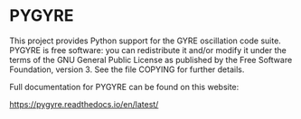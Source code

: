 PYGYRE
======

This project provides Python support for the GYRE oscillation code suite. 
PYGYRE is free software: you can redistribute it and/or modify it under 
the terms of the GNU General Public License as published by the Free 
Software Foundation, version 3. See the file COPYING for further details.

Full documentation for PYGYRE can be found on this website:

https://pygyre.readthedocs.io/en/latest/
